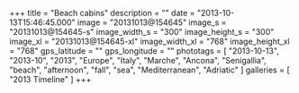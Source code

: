 +++
title = "Beach cabins"
description = ""
date = "2013-10-13T15:46:45.000"
image = "20131013@154645"
image_s = "20131013@154645-s"
image_width_s = "300"
image_height_s = "300"
image_xl = "20131013@154645-xl"
image_width_xl = "768"
image_height_xl = "768"
gps_latitude = ""
gps_longitude = ""
phototags = [ "2013-10-13", "2013-10", "2013", "Europe", "Italy", "Marche", "Ancona", "Senigallia", "beach", "afternoon", "fall", "sea", "Mediterranean", "Adriatic" ]
galleries = [ "2013 Timeline" ]
+++
